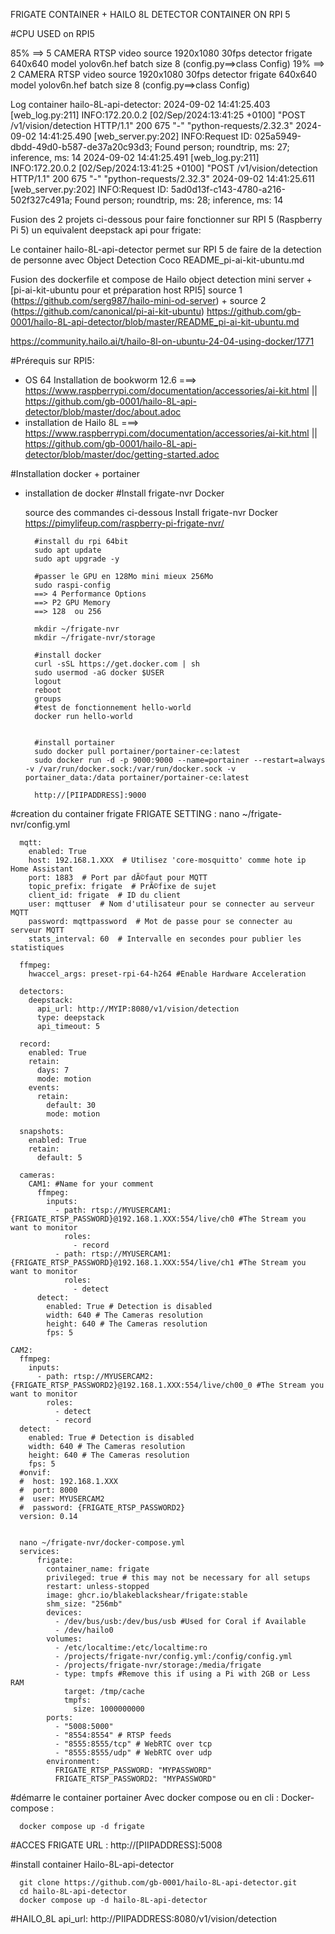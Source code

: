 FRIGATE CONTAINER + HAILO 8L DETECTOR CONTAINER ON RPI 5 

#CPU USED on RPI5

85% ==> 5 CAMERA RTSP video source 1920x1080 30fps detector frigate 640x640 model yolov6n.hef batch size 8 (config.py==>class Config)
19% ==> 2 CAMERA RTSP video source 1920x1080 30fps detector frigate 640x640 model yolov6n.hef batch size 8 (config.py==>class Config)

Log container hailo-8L-api-detector:
2024-09-02 14:41:25.403 [web_log.py:211] INFO:172.20.0.2 [02/Sep/2024:13:41:25 +0100] "POST /v1/vision/detection HTTP/1.1" 200 675 "-" "python-requests/2.32.3"
2024-09-02 14:41:25.490 [web_server.py:202] INFO:Request ID: 025a5949-dbdd-49d0-b587-de37a20c93d3; Found person; roundtrip, ms: 27; inference, ms: 14
2024-09-02 14:41:25.491 [web_log.py:211] INFO:172.20.0.2 [02/Sep/2024:13:41:25 +0100] "POST /v1/vision/detection HTTP/1.1" 200 675 "-" "python-requests/2.32.3"
2024-09-02 14:41:25.611 [web_server.py:202] INFO:Request ID: 5ad0d13f-c143-4780-a216-502f327c491a; Found person; roundtrip, ms: 28; inference, ms: 14



Fusion des 2 projets ci-dessous pour faire fonctionner sur RPI 5 (Raspberry Pi 5) un equivalent deepstack api pour frigate:

Le container hailo-8L-api-detector permet sur RPI 5 de faire de la detection de personne avec Object Detection Coco
README_pi-ai-kit-ubuntu.md

Fusion des dockerfile et compose  de Hailo object detection mini server + [pi-ai-kit-ubuntu pour et préparation host RPI5]
source 1 (https://github.com/serg987/hailo-mini-od-server) + source 2 (https://github.com/canonical/pi-ai-kit-ubuntu) https://github.com/gb-0001/hailo-8L-api-detector/blob/master/README_pi-ai-kit-ubuntu.md

https://community.hailo.ai/t/hailo-8l-on-ubuntu-24-04-using-docker/1771


#Prérequis sur RPI5:
- OS 64 Installation de bookworm 12.6 ===> https://www.raspberrypi.com/documentation/accessories/ai-kit.html || https://github.com/gb-0001/hailo-8L-api-detector/blob/master/doc/about.adoc
- installation de Hailo 8L ===> https://www.raspberrypi.com/documentation/accessories/ai-kit.html || https://github.com/gb-0001/hailo-8L-api-detector/blob/master/doc/getting-started.adoc

#Installation docker + portainer
- installation de docker 
    #Install frigate-nvr Docker
    
    source des commandes ci-dessous Install frigate-nvr Docker
    https://pimylifeup.com/raspberry-pi-frigate-nvr/
    
        #install du rpi 64bit
        sudo apt update
        sudo apt upgrade -y
        
        #passer le GPU en 128Mo mini mieux 256Mo
        sudo raspi-config
        ==> 4 Performance Options 
        ==> P2 GPU Memory
        ==> 128  ou 256
        
        mkdir ~/frigate-nvr
        mkdir ~/frigate-nvr/storage
        
        #install docker
        curl -sSL https://get.docker.com | sh
        sudo usermod -aG docker $USER
        logout
        reboot
        groups
        #test de fonctionnement hello-world
        docker run hello-world
        
        
        #install portainer
        sudo docker pull portainer/portainer-ce:latest
        sudo docker run -d -p 9000:9000 --name=portainer --restart=always -v /var/run/docker.sock:/var/run/docker.sock -v portainer_data:/data portainer/portainer-ce:latest
        
        http://[PIIPADDRESS]:9000

#creation du container frigate
  FRIGATE SETTING :
      nano ~/frigate-nvr/config.yml
    
      mqtt:
        enabled: True
        host: 192.168.1.XXX  # Utilisez 'core-mosquitto' comme hote ip Home Assistant
        port: 1883  # Port par dÃ©faut pour MQTT
        topic_prefix: frigate  # PrÃ©fixe de sujet
        client_id: frigate  # ID du client
        user: mqttuser  # Nom d'utilisateur pour se connecter au serveur MQTT
        password: mqttpassword  # Mot de passe pour se connecter au serveur MQTT
        stats_interval: 60  # Intervalle en secondes pour publier les statistiques
      
      ffmpeg:
        hwaccel_args: preset-rpi-64-h264 #Enable Hardware Acceleration
      
      detectors:
        deepstack:
          api_url: http://MYIP:8080/v1/vision/detection
          type: deepstack
          api_timeout: 5
      
      record:
        enabled: True
        retain:
          days: 7
          mode: motion
        events:
          retain:
            default: 30
            mode: motion
      
      snapshots:
        enabled: True
        retain:
          default: 5
      
      cameras:
        CAM1: #Name for your comment
          ffmpeg:
            inputs:
              - path: rtsp://MYUSERCAM1:{FRIGATE_RTSP_PASSWORD}@192.168.1.XXX:554/live/ch0 #The Stream you want to monitor
                roles:
                  - record
              - path: rtsp://MYUSERCAM1:{FRIGATE_RTSP_PASSWORD}@192.168.1.XXX:554/live/ch1 #The Stream you want to monitor
                roles:
                  - detect
          detect:
            enabled: True # Detection is disabled
            width: 640 # The Cameras resolution
            height: 640 # The Cameras resolution
            fps: 5
        
    CAM2:
      ffmpeg:
        inputs:
          - path: rtsp://MYUSERCAM2:{FRIGATE_RTSP_PASSWORD2}@192.168.1.XXX:554/live/ch00_0 #The Stream you want to monitor
            roles:
              - detect
              - record
      detect:
        enabled: True # Detection is disabled
        width: 640 # The Cameras resolution
        height: 640 # The Cameras resolution
        fps: 5
      #onvif:
      #  host: 192.168.1.XXX
      #  port: 8000
      #  user: MYUSERCAM2
      #  password: {FRIGATE_RTSP_PASSWORD2}
      version: 0.14


      nano ~/frigate-nvr/docker-compose.yml
      services:
          frigate:
            container_name: frigate
            privileged: true # this may not be necessary for all setups
            restart: unless-stopped
            image: ghcr.io/blakeblackshear/frigate:stable
            shm_size: "256mb"
            devices:
              - /dev/bus/usb:/dev/bus/usb #Used for Coral if Available
              - /dev/hailo0
            volumes:
              - /etc/localtime:/etc/localtime:ro
              - /projects/frigate-nvr/config.yml:/config/config.yml
              - /projects/frigate-nvr/storage:/media/frigate
              - type: tmpfs #Remove this if using a Pi with 2GB or Less RAM
                target: /tmp/cache
                tmpfs:
                  size: 1000000000
            ports:
              - "5008:5000"
              - "8554:8554" # RTSP feeds
              - "8555:8555/tcp" # WebRTC over tcp
              - "8555:8555/udp" # WebRTC over udp
            environment:
              FRIGATE_RTSP_PASSWORD: "MYPASSWORD"
              FRIGATE_RTSP_PASSWORD2: "MYPASSWORD"


#démarre le container portainer
Avec docker compose ou en cli :
Docker-compose :

      docker compose up -d frigate
#ACCES FRIGATE URL :
    http://[PIIPADDRESS]:5008


#install container Hailo-8L-api-detector

      git clone https://github.com/gb-0001/hailo-8L-api-detector.git
      cd hailo-8L-api-detector
      docker compose up -d hailo-8L-api-detector

#HAILO_8L api_url: http://PIIPADDRESS:8080/v1/vision/detection






